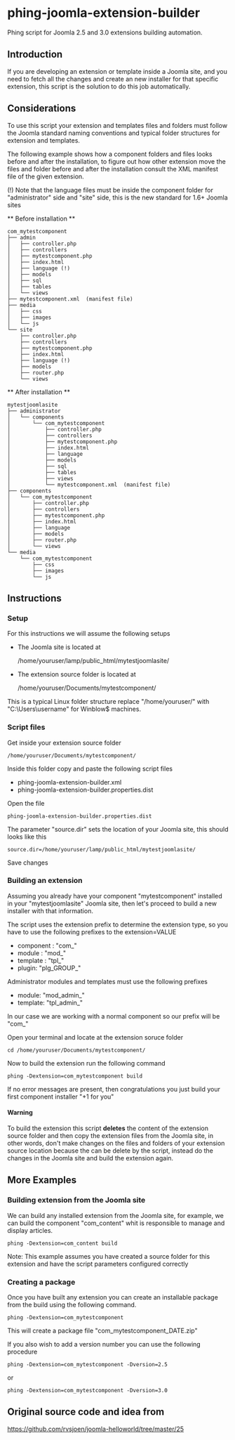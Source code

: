 # phing-joomla-extension-builder

Phing script for Joomla 2.5 and 3.0 extensions building automation.

## Introduction

If you are developing an extension or template inside a Joomla site, and you need to fetch all the changes and create an new installer for that specific extension, this script is the solution to do this job automatically.

## Considerations

To use this script your extension and templates files and folders must follow the Joomla standard naming conventions and typical folder structures for extension and templates.

The following example shows how a component folders and files looks before and after the installation, to figure out how other extension move the files and folder before and after the installation consult the XML manifest file of the given extension.

(!) Note that the language files must be inside the component folder for "administrator" side and "site" side, this is the new standard for 1.6+ Joomla sites

** Before installation **

	com_mytestcomponent
	├── admin
	│   ├── controller.php
	│   ├── controllers
	│   ├── mytestcomponent.php
	│   ├── index.html
	│   ├── language (!)
	│   ├── models
	│   ├── sql
	│   ├── tables
	│   └── views
	├── mytestcomponent.xml  (manifest file)
	├── media
	│   ├── css
	│   ├── images
	│   └── js
	└── site
	    ├── controller.php
	    ├── controllers
	    ├── mytestcomponent.php
	    ├── index.html
	    ├── language (!)
	    ├── models
	    ├── router.php
	    └── views

** After installation **

	mytestjoomlasite
	├── administrator
	│   └── components
	│       └── com_mytestcomponent
	│           ├── controller.php
	│           ├── controllers
	│           ├── mytestcomponent.php
	│           ├── index.html
	│           ├── language
	│           ├── models
	│           ├── sql
	│           ├── tables
	│           ├── views
	│           └── mytestcomponent.xml  (manifest file)
	├── components
	│   └── com_mytestcomponent
	│       ├── controller.php
	│       ├── controllers
	│       ├── mytestcomponent.php
	│       ├── index.html
	│       ├── language
	│       ├── models
	│       ├── router.php
	│       └── views
	└── media
	    └── com_mytestcomponent
	        ├── css
	        ├── images
	        └── js

## Instructions

### Setup

For this instructions we will assume the following setups

- The Joomla site is located at

	/home/youruser/lamp/public_html/mytestjoomlasite/
	
- The extension source folder is located at

	/home/youruser/Documents/mytestcomponent/

This is a typical Linux folder structure replace "/home/youruser/" with "C:\Users\username" for Winblow$ machines.

### Script files

Get inside your extension source folder 

	/home/youruser/Documents/mytestcomponent/

Inside this folder copy and paste the following script files

- phing-joomla-extension-builder.xml
- phing-joomla-extension-builder.properties.dist

Open the file

	phing-joomla-extension-builder.properties.dist
	
The parameter "source.dir" sets the location of your Joomla site, this should looks like this

	source.dir=/home/youruser/lamp/public_html/mytestjoomlasite/

Save changes

### Building an extension

Assuming you already have your component "mytestcomponent" installed in your "mytestjoomlasite" Joomla site, then let's proceed to build a new installer with that information.

The script uses the extension prefix to determine the extension type, so you have to use the following prefixes to the extension=VALUE

- component : "com_"
- module : "mod_"
- template : "tpl_"
- plugin: "plg_GROUP_"

Administrator modules and templates must use the following prefixes

- module: "mod_admin_"
- template: "tpl_admin_"

In our case we are working with a normal component so our prefix will be "com_"

Open your terminal and locate at the extension soruce folder

	cd /home/youruser/Documents/mytestcomponent/

Now to build the extension run the following command

	phing -Dextension=com_mytestcomponent build

If no error messages are present, then congratulations you just build your first component installer "+1 for you"

#### Warning

To build the extension this script **deletes** the content of the extension source folder and then copy the extension files from the Joomla site, in other words, don't make changes on the files and folders of your extension source location because the can be delete by the script, instead do the changes in the Joomla site and build the extension again.

## More Examples

### Building extension from the Joomla site

We can build any installed extension from the Joomla site, for example, we can build the component "com_content" whit is responsible to manage and display articles.

	phing -Dextension=com_content build

Note: This example assumes you have created a source folder for this extension and have the script parameters configured correctly

### Creating a package

Once you have built any extension you can create an installable package from the build using the following command.

	phing -Dextension=com_mytestcomponent

This will create a package file "com_mytestcomponent_DATE.zip"

If you also wish to add a version number you can use the following procedure

	phing -Dextension=com_mytestcomponent -Dversion=2.5

or

	phing -Dextension=com_mytestcomponent -Dversion=3.0
	
## Original source code and idea from

https://github.com/rvsjoen/joomla-helloworld/tree/master/25

